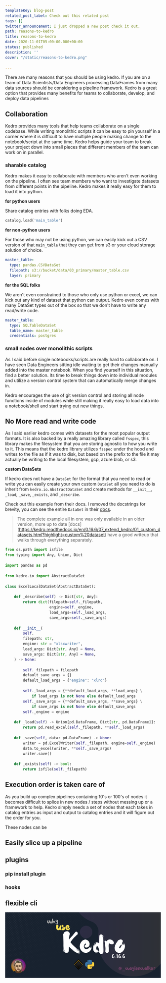 ```yaml
---
templateKey: blog-post
related_post_label: Check out this related post
tags: []
twitter_announcement: I just dropped a new post check it out.
path: reasons-to-kedro
title: reasons-to-kedro
date: 2020-11-01T05:00:00.000+00:00
status: published
description: ''
cover: "/static/reasons-to-kedro.png"

---
```

There are many reasons that you should be using kedro.  If you are on a team of Data Scientists/Data Engineers processing DataFrames from many data sources should be considering a pipeline framework.  Kedro is a great option that provides many benefits for teams to collaborate, develop, and deploy data pipelines

## Collaboration

Kedro provides many tools that help teams collaborate on a single codebase.  While writing monolithic scripts it can be easy to pin yourself in a corner where it is difficult to have multiple people making change to the notebook/script at the same time.  Kedro helps guide your team to break your project down into small pieces that different members of the team can work on in parallel.

### sharable catalog

Kedro makes it easy to collaborate with members who aren't even working on the pipeline.  I often see team members who want to investigate datasets from different points in the pipeline.  Kedro makes it really easy for them to load it into python.

**for python users**

Share catalog entries with folks doing EDA.

``` python
catalog.load('main_table')
```

**for non-python users**

For those who may not be using python, we can easily kick out a CSV version of that `main_table` that they can get from s3 or your cloud storage solution of choice.

``` yaml
master_table:
  type: pandas.CSVDataSet
  filepath: s3://bucket/data/03_primary/master_table.csv
  layer: primary
```

**for the SQL folks**

We aren't even constrained to those who only use python or excel, we can kick out any kind of dataset that python can output.  Kedro even comes with many DataSet types out of the box so that we don't have to write any read/write code.

``` yaml
master_table:
  type: SQLTableDataSet
  table_name: master_table
  credentials: postgres
```

### small nodes over monolithic scripts

As I said before single notebooks/scripts are really hard to collaborate on.  I have seen Data Engineers sitting idle waiting to get their changes manually added into the master notebook.  When you find yourself in this situation, find a better solution.  Its time to break things down into individual modules and utilize a version control system that can automatically merge changes in.

Kedro encourages the use of git version control and storing all node functions inside of modules while still making it really easy to load data into a notebook/shell and start trying out new things.

## No More read and write code

As I said earlier kedro comes with datasets for the most popular output formats.  It is also backed by a really amazing library called `fsspec`, this library makes the filesystem that you are storing agnostic to how you write to it.  This means that the kedro library utilizes `fsspec` under the hood and writes to the file as if it was to disk, but based on the prefix to the file it may actually be writing to the local filesystem, gcp, azure blob, or s3.

**custom DataSets**

If kedro does not have a `DataSet` for the format that you need to read or write you can easily create your own custom `DataSet`  all you need to do is inherit from `kedro.io.AbstractDataSet` and create methods for `__init__`, `_load`, `_save`, `_exists`, and `_describe`.

Check out this example from their docs.  I removed the docstrings for brevity, you can see the entire `DataSet` in their [docs](https://kedro.readthedocs.io/en/0.15.2/03_tutorial/03_set_up_data.html?highlight=custom%20dataset#creating-custom-datasets).

> The complete example all in one was only available in an older version, more up to date \[docs\] (https://kedro.readthedocs.io/en/0.16.6/07_extend_kedro/01_custom_datasets.html?highlight=custom%20dataset) have a good writeup that walks through everything separately.

``` python
from os.path import isfile
from typing import Any, Union, Dict

import pandas as pd

from kedro.io import AbstractDataSet

class ExcelLocalDataSet(AbstractDataSet):

    def _describe(self) -> Dict[str, Any]:
        return dict(filepath=self._filepath,
                    engine=self._engine,
                    load_args=self._load_args,
                    save_args=self._save_args)

    def __init__(
        self,
        filepath: str,
        engine: str = "xlsxwriter",
        load_args: Dict[str, Any] = None,
        save_args: Dict[str, Any] = None,
    ) -> None:

        self._filepath = filepath
        default_save_args = {}
        default_load_args = {"engine": "xlrd"}

        self._load_args = {**default_load_args, **load_args} \
            if load_args is not None else default_load_args
        self._save_args = {**default_save_args, **save_args} \
            if save_args is not None else default_save_args
        self._engine = engine

    def _load(self) -> Union[pd.DataFrame, Dict[str, pd.DataFrame]]:
        return pd.read_excel(self._filepath, **self._load_args)

    def _save(self, data: pd.DataFrame) -> None:
        writer = pd.ExcelWriter(self._filepath, engine=self._engine)
        data.to_excel(writer, **self._save_args)
        writer.save()

    def _exists(self) -> bool:
        return isfile(self._filepath)
```

## Execution order is taken care of

As you build up complex pipelines containing 10's or 100's of nodes it becomes difficult to splice in new nodes / steps without messing up or a framework to help.  Kedro simply needs a set of nodes that each takes in catalog entries as input and output to catalog entries and it will figure out the order for you.

These nodes can be 

## Easily slice up a pipeline

## plugins

### pip install plugin

### hooks

## flexible cli

![](/static/reasons-to-kedro-1.png)